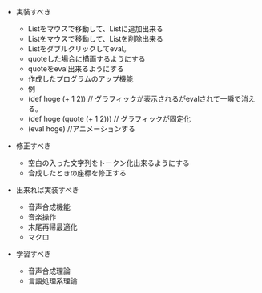 - 実装すべき
  - Listをマウスで移動して、Listに追加出来る
  - Listをマウスで移動して、Listを削除出来る
  - Listをダブルクリックしてeval。
  - quoteした場合に描画するようにする
  - quoteをeval出来るようにする
  - 作成したプログラムのアップ機能
  - 例
  - (def hoge (+ 1 2)) // グラフィックが表示されるがevalされて一瞬で消える。
  - (def hoge (quote (+ 1 2))) // グラフィックが固定化
  - (eval hoge) //アニメーションする

- 修正すべき
  - 空白の入った文字列をトークン化出来るようにする
  - 合成したときの座標を修正する

- 出来れば実装すべき
  - 音声合成機能
  - 音楽操作
  - 末尾再帰最適化
  - マクロ

- 学習すべき
  - 音声合成理論
  - 言語処理系理論
